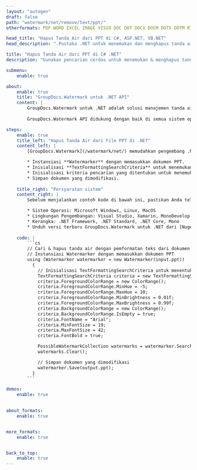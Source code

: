 ```yaml
---
layout: "autogen"
draft: false
path: "watermark/net/remove/text/ppt/"
otherformats: PDF WORD EXCEL IMAGE VISIO DOC DOT DOCX DOCM DOTX DOTM RTF TXT XLSX XLSM XLTM XLT XLTX XLS XLSB XLAM SXC PPTX PPTM PPSX PPSM POTM POT POTX PPS ODT BMP GIF JPEG JP2 PNG TIFF WEBP VSD VDX VSDX VSTX VSX VSSX VSDM VSSM VSTM VTX VDW VSS VST

head_title: "Hapus Tanda Air dari PPT di C#, ASP.NET, VB.NET"
head_description: ".Pustaka .NET untuk menemukan dan menghapus tanda air dari dokumen PPT menggunakan pencarian cerdas dalam aplikasi C#, ASP.NET, VB.NET & .NET Core menggunakan API GroupDocs.Watermark untuk .NET."

title: "Hapus Tanda Air dari PPT di C# .NET"
description: "Gunakan pencarian cerdas untuk menemukan & menghapus tanda air dari dokumen PPT dengan pemformatan teks dari dalam aplikasi C#, ASP.NET, VB.NET & .NET Core. Tentukan kriteria pencarian untuk mencari & menghapus tanda air berdasarkan nama font tertentu, warna, ukuran dan properti lain yang cocok."

submenu:
    enable: true

about:
    enable: true
    title: "GroupDocs.Watermark untuk .NET API"
    content: |
        GroupDocs.Watermark untuk .NET adalah solusi manajemen tanda air lengkap untuk aplikasi .NET. Pengembang dapat dengan cepat melakukan operasi manipulasi tanda air seperti; tambahkan, edit, cari, dan hapus berbagai jenis tanda air dari dalam dokumen semua format file populer. Mendukung bekerja dengan teks dan tanda air gambar dalam berbagai dokumen termasuk PDF, Microsoft Word, Excel, PowerPoint, Visio, Email dan format gambar.
        
        GroupDocs.Watermark API didukung dengan baik di semua sistem operasi dan platform utama termasuk .NET Framework, .NET Standard, .NET Core, Mono, dan Xamarin.

steps:
    enable: true
    title_left: "Hapus Tanda Air dari File PPT di .NET"
    content_left: |
        [GroupDocs.Watermark](/watermark/net/) memudahkan pengembang .NET untuk mencari dan menghapus tanda air dengan pemformatan teks dari aplikasi mereka dengan menerapkan beberapa langkah mudah.

        * Instansiasi **Watermarker** dengan memasukkan dokumen PPT.
        * Inisialisasi **TextFormattingSearchCriteria** untuk menemukan tanda air teks.
        * Inisialisasi kriteria pencarian yang ditentukan untuk menemukan & menghapus tanda air.
        * Simpan dokumen yang dimodifikasi.
        
    title_right: "Persyaratan sistem"
    content_right: |
        Sebelum menjalankan contoh kode di bawah ini, pastikan Anda telah menginstal prasyarat berikut di sistem Anda.

        * Sistem Operasi: Microsoft Windows, Linux, MacOS
        * Lingkungan Pengembangan: Visual Studio, Xamarin, MonoDevelop
        * Kerangka: .NET Framework, .NET Standard, .NET Core, Mono
        * Unduh versi terbaru GroupDocs.Watermark untuk .NET dari [Nuget](https://www.nuget.org/packages/GroupDocs.Watermark)
        
    code: |
        ```cs
        // Cari & hapus tanda air dengan pemformatan teks dari dokumen PPT di aplikasi C#, ASP.NET, VB.NET & .NET Core
        // Instansiasi Watermarker dengan memasukkan dokumen PPT
        using (Watermarker watermarker = new Watermarker(input.ppt))
          {
            // Inisialisasi TextFormattingSearchCriteria untuk menentukan tanda air yang akan dicari
            TextFormattingSearchCriteria criteria = new TextFormattingSearchCriteria();
            criteria.ForegroundColorRange = new ColorRange();
            criteria.ForegroundColorRange.MinHue = -5;
            criteria.ForegroundColorRange.MaxHue = 10;
            criteria.ForegroundColorRange.MinBrightness = 0.01f;
            criteria.ForegroundColorRange.MaxBrightness = 0.99f;
            criteria.BackgroundColorRange = new ColorRange();
            criteria.BackgroundColorRange.IsEmpty = true;
            criteria.FontName = "Arial";
            criteria.MinFontSize = 19;
            criteria.MaxFontSize = 42;
            criteria.FontBold = true;

            PossibleWatermarkCollection watermarks = watermarker.Search(criteria);
            watermarks.Clear();

            // Simpan dokumen yang dimodifikasi
            watermarker.Save(output.ppt);
          }
        ```        

demos:
    enable: true
        

about_formats:
    enable: true


more_formats:
    enable: true


back_to_top:
    enable: true
---
```


